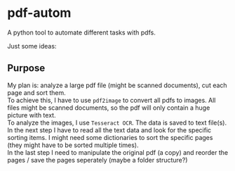 # pdf-autom
A python tool to automate different tasks with pdfs.

Just some ideas:
## Purpose
My plan is: analyze a large pdf file (might be scanned documents), cut each page and sort them.\
To achieve this, I have to use ``pdf2image`` to convert all pdfs to images. All files might be scanned documents, so the pdf will only contain a huge picture with text.\
To analyze the images, I use ``Tesseract OCR``. The data is saved to text file(s).\
In the next step I have to read all the text data and look for the specific sorting items. I might need some dictionaries to sort the specific pages (they might have to be sorted multiple times).\
In the last step I need to manipulate the original pdf (a copy) and reorder the pages / save the pages seperately (maybe a folder structure?)
